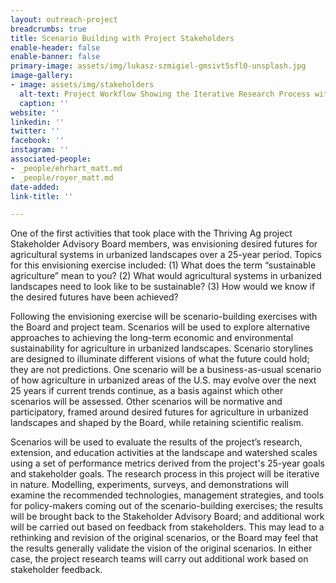 ```yaml
---
layout: outreach-project
breadcrumbs: true
title: Scenario Building with Project Stakeholders
enable-header: false
enable-banner: false
primary-image: assets/img/lukasz-szmigiel-gmsivt5sfl0-unsplash.jpg
image-gallery:
- image: assets/img/stakeholders
  alt-text: Project Workflow Showing the Iterative Research Process with Stakeholders
  caption: ''
website: ''
linkedin: ''
twitter: ''
facebook: ''
instagram: ''
associated-people:
- _people/ehrhart_matt.md
- _people/royer_matt.md
date-added: 
link-title: ''

---
```

<!-- Global site tag (gtag.js) - Google Analytics -->
<script async src="https://www.googletagmanager.com/gtag/js?id=G-RFJEY5FM58"></script>
<script>
  window.dataLayer = window.dataLayer || [];
  function gtag(){dataLayer.push(arguments);}
  gtag('js', new Date());

  gtag('config', 'G-RFJEY5FM58');
</script>

One of the first activities that took place with the Thriving Ag project Stakeholder Advisory Board members, was envisioning desired futures for agricultural systems in urbanized landscapes over a 25-year period. Topics for this envisioning exercise included: (1) What does the term “sustainable agriculture” mean to you? (2) What would agricultural systems in urbanized landscapes need to look like to be sustainable? (3) How would we know if the desired futures have been achieved?

Following the envisioning exercise will be scenario-building exercises with the Board and project team. Scenarios will be used to explore alternative approaches to achieving the long-term economic and environmental sustainability for agriculture in urbanized landscapes. Scenario storylines are designed to illuminate different visions of what the future could hold; they are not predictions. One scenario will be a business-as-usual scenario of how agriculture in urbanized areas of the U.S. may evolve over the next 25 years if current trends continue, as a basis against which other scenarios will be assessed. Other scenarios will be normative and participatory, framed around desired futures for agriculture in urbanized landscapes and shaped by the Board, while retaining scientific realism.

Scenarios will be used to evaluate the results of the project’s research, extension, and education activities at the landscape and watershed scales using a set of performance metrics derived from the project's 25-year goals and stakeholder goals. The research process in this project will be iterative in nature. Modelling, experiments, surveys, and demonstrations will examine the recommended technologies, management strategies, and tools for policy-makers coming out of the scenario-building exercises; the results will be brought back to the Stakeholder Advisory Board; and additional work will be carried out based on feedback from stakeholders. This may lead to a rethinking and revision of the original scenarios, or the Board may feel that the results generally validate the vision of the original scenarios. In either case, the project research teams will carry out additional work based on stakeholder feedback.